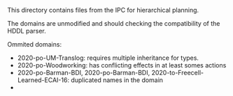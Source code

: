 This directory contains files from the IPC for hierarchical planning.

The domains are unmodified and should checking the compatibility of the HDDL parser.



Ommited domains:
 - 2020-po-UM-Translog: requires multiple inheritance for types.
 - 2020-po-Woodworking: has conflicting effects in at least somes actions
 - 2020-po-Barman-BDI, 2020-po-Barman-BDI, 2020-to-Freecell-Learned-ECAI-16: duplicated names in the domain
 - 
